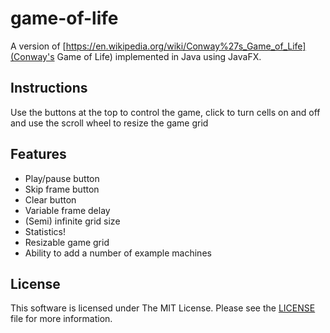# game-of-life

A version of [https://en.wikipedia.org/wiki/Conway%27s_Game_of_Life](Conway's Game of Life) implemented in Java using JavaFX.

## Instructions

Use the buttons at the top to control the game, click to turn cells on and off and use the scroll wheel to resize the game grid

## Features

* Play/pause button
* Skip frame button
* Clear button
* Variable frame delay
* (Semi) infinite grid size
* Statistics!
* Resizable game grid
* Ability to add a number of example machines

## License

This software is licensed under The MIT License. Please see the [LICENSE](LICENSE) file for more information.
